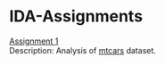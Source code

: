 # IDA-Assignments

<a href="https://github.com/gaurigupta31/IDA-Assignments/blob/main/Assignments/IDA_Assignment_1.ipynb">Assignment 1</a>
<br> 
Description: Analysis of <a href="https://www.kaggle.com/ruiromanini/mtcars">mtcars</a> dataset.
